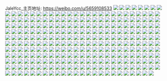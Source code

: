 JaleYcc_主页地址: https://weibo.com/u/5659108533 
![](https://wx4.sinaimg.cn/mw2000/006aZ2E5gy1h96wu7qdclj30u0140wwp.jpg) 
![](https://wx4.sinaimg.cn/mw2000/006aZ2E5gy1h96wu8hi0gj30u0158wvl.jpg) 
![](https://wx4.sinaimg.cn/mw2000/006aZ2E5gy1h8m2utm9shj30u01i9qew.jpg) 
![](https://wx4.sinaimg.cn/mw2000/006aZ2E5gy1h8m2uu4hu3j30u013zaf3.jpg) 
![](https://wx4.sinaimg.cn/mw2000/006aZ2E5gy1h8m2uw8z0aj30u0140qah.jpg) 
![](https://wx4.sinaimg.cn/mw2000/006aZ2E5gy1h8m2uxfwsfj30u01ardm3.jpg) 
![](https://wx4.sinaimg.cn/mw2000/006aZ2E5gy1h8m2uwxf1oj30u0140gu0.jpg) 
![](https://wx4.sinaimg.cn/mw2000/006aZ2E5gy1h8m2usqutxj30k00vun39.jpg) 
![](https://wx4.sinaimg.cn/mw2000/006aZ2E5gy1h8bm0mmeo5j30u00u0tmf.jpg) 
![](https://wx4.sinaimg.cn/mw2000/006aZ2E5gy1h7ohn2wayaj30m30glae0.jpg) 
![](https://wx4.sinaimg.cn/mw2000/006aZ2E5gy1h7ohn24zcfj30n00tv0w8.jpg) 
![](https://wx4.sinaimg.cn/mw2000/006aZ2E5gy1h7ohn46272j31be0zkamd.jpg) 
![](https://wx4.sinaimg.cn/mw2000/006aZ2E5gy1h7ohn5p24ij30u00mgagc.jpg) 
![](https://wx4.sinaimg.cn/mw2000/006aZ2E5gy1h7ohn72nx5j31ba0zgtoy.jpg) 
![](https://wx4.sinaimg.cn/mw2000/006aZ2E5gy1h7ohn8lsxtj31ba0zg49f.jpg) 
![](https://wx4.sinaimg.cn/mw2000/006aZ2E5gy1h6m3ovmthaj30u00u0jx1.jpg) 
![](https://wx4.sinaimg.cn/mw2000/006aZ2E5gy1h6m3ow20twj30i00iawh4.jpg) 
![](https://wx4.sinaimg.cn/mw2000/006aZ2E5gy1h6f1d48oklj30u00u0jz9.jpg) 
![](https://wx4.sinaimg.cn/mw2000/006aZ2E5gy1h6ehznvks8j30u00u046x.jpg) 
![](https://wx4.sinaimg.cn/mw2000/006aZ2E5gy1h6ei05bifyj30u00u07a4.jpg) 
![](https://wx4.sinaimg.cn/mw2000/006aZ2E5gy1h6ehzphg0hj30k00jrmyt.jpg) 
![](https://wx4.sinaimg.cn/mw2000/006aZ2E5gy1h6ehzuml9fj30k00k074h.jpg) 
![](https://wx4.sinaimg.cn/mw2000/006aZ2E5gy1h6ehzt45drj30u00u0463.jpg) 
![](https://wx4.sinaimg.cn/mw2000/006aZ2E5gy1h6bq8xmsjlj30u01hcduf.jpg) 
![](https://wx4.sinaimg.cn/mw2000/006aZ2E5gy1h6bq8y92g6j30u014045o.jpg) 
![](https://wx4.sinaimg.cn/mw2000/006aZ2E5gy1h6bq8z9vcgj30u01hcaoa.jpg) 
![](https://wx4.sinaimg.cn/mw2000/006aZ2E5gy1h6bq8wfb0oj30u00u7wn0.jpg) 
![](https://wx4.sinaimg.cn/mw2000/006aZ2E5gy1h65y6p2qgrj30u00u0dkp.jpg) 
![](https://wx4.sinaimg.cn/mw2000/006aZ2E5gy1h65y6nf9eqj30u00u0ac7.jpg) 
![](https://wx4.sinaimg.cn/mw2000/006aZ2E5gy1h65g94bcq7j30u00u00wn.jpg) 
![](https://wx4.sinaimg.cn/mw2000/006aZ2E5gy1h65g955nx9j30u00u0q4q.jpg) 
![](https://wx4.sinaimg.cn/mw2000/006aZ2E5gy1h65g8ypkmaj30u00u0tfa.jpg) 
![](https://wx4.sinaimg.cn/mw2000/006aZ2E5gy1h65g91xtsoj30u00u042z.jpg) 
![](https://wx4.sinaimg.cn/mw2000/006aZ2E5gy1h65g964mb3j30u00u040o.jpg) 
![](https://wx4.sinaimg.cn/mw2000/006aZ2E5gy1h65g99ggznj30u00u0ta8.jpg) 
![](https://wx4.sinaimg.cn/mw2000/006aZ2E5gy1h65g90oelhj30u00u0wfz.jpg) 
![](https://wx4.sinaimg.cn/mw2000/006aZ2E5gy1h65g8b025zj30u00u0acv.jpg) 
![](https://wx4.sinaimg.cn/mw2000/006aZ2E5gy1h65g8cb1znj30u00u0gop.jpg) 
![](https://wx4.sinaimg.cn/mw2000/006aZ2E5gy1h65g8dhna2j30u00u045q.jpg) 
![](https://wx4.sinaimg.cn/mw2000/006aZ2E5gy1h65g8egq3zj30u00u00za.jpg) 
![](https://wx4.sinaimg.cn/mw2000/006aZ2E5gy1h65g8fgcbyj30u00u0gt7.jpg) 
![](https://wx4.sinaimg.cn/mw2000/006aZ2E5gy1h65g8glu9rj30u00u0qan.jpg) 
![](https://wx4.sinaimg.cn/mw2000/006aZ2E5gy1h65g8a135xj30u00u0tdn.jpg) 
![](https://wx4.sinaimg.cn/mw2000/006aZ2E5gy1h65g8hurg9j30u00u0k0p.jpg) 
![](https://wx4.sinaimg.cn/mw2000/006aZ2E5gy1h65g8is198j30u00u0n40.jpg) 
![](https://wx4.sinaimg.cn/mw2000/006aZ2E5gy1h5y9xdsjehj30u0140q42.jpg) 
![](https://wx4.sinaimg.cn/mw2000/006aZ2E5gy1h5y9xfixvdj30u0140qci.jpg) 
![](https://wx4.sinaimg.cn/mw2000/006aZ2E5gy1h5y9xgqs6xj30u01407b7.jpg) 
![](https://wx4.sinaimg.cn/mw2000/006aZ2E5gy1h5y9xhv5z6j30u0140jye.jpg) 
![](https://wx4.sinaimg.cn/mw2000/006aZ2E5gy1h5y9xihs6ej30u0140grg.jpg) 
![](https://wx4.sinaimg.cn/mw2000/006aZ2E5gy1h5y9xd0agaj30u014076h.jpg) 
![](https://wx4.sinaimg.cn/mw2000/006aZ2E5gy1h5y9xj7s27j30u014045d.jpg) 
![](https://wx4.sinaimg.cn/mw2000/006aZ2E5gy1h5y9xkvckcj30u0140n3q.jpg) 
![](https://wx4.sinaimg.cn/mw2000/006aZ2E5gy1h5k0xyi9n0j30u00u0dl5.jpg) 
![](https://wx4.sinaimg.cn/mw2000/006aZ2E5gy1h5k0xxj9gbj30u00u0dlk.jpg) 
![](https://wx4.sinaimg.cn/mw2000/006aZ2E5gy1h5k0y0di28j30u00u0gqe.jpg) 
![](https://wx4.sinaimg.cn/mw2000/006aZ2E5gy1h5k0yc44e9j30u00u0dn8.jpg) 
![](https://wx4.sinaimg.cn/mw2000/006aZ2E5gy1h5ctwi8f7lj30u0140130.jpg) 
![](https://wx4.sinaimg.cn/mw2000/006aZ2E5gy1h5ctwj7zraj30u01407gx.jpg) 
![](https://wx4.sinaimg.cn/mw2000/006aZ2E5gy1h5ctwh5xw3j30u0140grj.jpg) 
![](https://wx4.sinaimg.cn/mw2000/006aZ2E5gy1h3xjozxmywj30u00u0tge.jpg) 
![](https://wx4.sinaimg.cn/mw2000/006aZ2E5gy1h3xjoxogtmj30u00u0wlm.jpg) 
![](https://wx4.sinaimg.cn/mw2000/006aZ2E5gy1h3xjp0qa16j30u00u0gs5.jpg) 
![](https://wx4.sinaimg.cn/mw2000/006aZ2E5gy1h3xjp3urdfj30u015c7c1.jpg) 
![](https://wx4.sinaimg.cn/mw2000/006aZ2E5gy1h3xjp4hg8ej30u00u0wlc.jpg) 
![](https://wx4.sinaimg.cn/mw2000/006aZ2E5gy1h3xjp5342zj30u01eoth7.jpg) 
![](https://wx4.sinaimg.cn/mw2000/006aZ2E5gy1h3xjp2vmwlj30rk0rkn25.jpg) 
![](https://wx4.sinaimg.cn/mw2000/006aZ2E5gy1h3xjp28167j30u00u00z7.jpg) 
![](https://wx4.sinaimg.cn/mw2000/006aZ2E5gy1h3xjoyzv7zj30u00u0gr5.jpg) 
![](https://wx4.sinaimg.cn/mw2000/006aZ2E5gy1h3nxqemjftj32c0340e83.jpg) 
![](https://wx4.sinaimg.cn/mw2000/006aZ2E5gy1h3nxqitfi8j32c033c7wj.jpg) 
![](https://wx4.sinaimg.cn/mw2000/006aZ2E5gy1h3nxqkt2jfj32c0340kjn.jpg) 
![](https://wx4.sinaimg.cn/mw2000/006aZ2E5gy1h3nxqgmtrtj32c0340b2b.jpg) 
![](https://wx4.sinaimg.cn/mw2000/006aZ2E5gy1h3nxqpd8enj32bz31d7wj.jpg) 
![](https://wx4.sinaimg.cn/mw2000/006aZ2E5gy1h3nxqvbnf5j32c03404qr.jpg) 
![](https://wx4.sinaimg.cn/mw2000/006aZ2E5gy1h3nxqtmci2j32c0340hdv.jpg) 
![](https://wx4.sinaimg.cn/mw2000/006aZ2E5gy1h3nxqrd3hzj32c0340npf.jpg) 
![](https://wx4.sinaimg.cn/mw2000/006aZ2E5gy1h36u5z261ij30u00u0jyr.jpg) 
![](https://wx4.sinaimg.cn/mw2000/006aZ2E5gy1h36u64kwmuj30u00u0101.jpg) 
![](https://wx4.sinaimg.cn/mw2000/006aZ2E5gy1h36u5zzt20j30u00u0wmc.jpg) 
![](https://wx4.sinaimg.cn/mw2000/006aZ2E5gy1h36u60x956j30u00u0grg.jpg) 
![](https://wx4.sinaimg.cn/mw2000/006aZ2E5gy1h36u61suf0j30u00u011x.jpg) 
![](https://wx4.sinaimg.cn/mw2000/006aZ2E5gy1h36u62hrr0j30u00u0n3t.jpg) 
![](https://wx4.sinaimg.cn/mw2000/006aZ2E5gy1h36u63mzf7j30u00u0n69.jpg) 
![](https://wx4.sinaimg.cn/mw2000/006aZ2E5gy1h36u5y5wcrj30u00u0ags.jpg) 
![](https://wx4.sinaimg.cn/mw2000/006aZ2E5gy1h36u65gcvej30u00u0wmh.jpg) 
![](https://wx4.sinaimg.cn/mw2000/006aZ2E5gy1h35svk6h4aj30u00ysafx.jpg) 
![](https://wx4.sinaimg.cn/mw2000/006aZ2E5gy1h35bx11xpxj30u01hcdnd.jpg) 
![](https://wx4.sinaimg.cn/mw2000/006aZ2E5gy1h32glfvowyj30u0140agf.jpg) 
![](https://wx4.sinaimg.cn/mw2000/006aZ2E5gy1h32glglv3nj30u014046f.jpg) 
![](https://wx4.sinaimg.cn/mw2000/006aZ2E5gy1h32glhdgbqj30u0140grv.jpg) 
![](https://wx4.sinaimg.cn/mw2000/006aZ2E5gy1h32glj2d4rj30u014047a.jpg) 
![](https://wx4.sinaimg.cn/mw2000/006aZ2E5gy1h32gw14j7cj31400u0gw2.jpg) 
![](https://wx4.sinaimg.cn/mw2000/006aZ2E5gy1h32gnga651j30u0140gu5.jpg) 
![](https://wx4.sinaimg.cn/mw2000/006aZ2E5gy1h32gnh0mfkj30u01407c4.jpg) 
![](https://wx4.sinaimg.cn/mw2000/006aZ2E5gy1h32gni8h7pj30u0140jz7.jpg) 
![](https://wx4.sinaimg.cn/mw2000/006aZ2E5gy1h32gnfbzkgj30u0140gsx.jpg) 
![](https://wx4.sinaimg.cn/mw2000/006aZ2E5gy1h2zrr2n4yrj30u014010u.jpg) 
![](https://wx4.sinaimg.cn/mw2000/006aZ2E5gy1h2zrr5ayebj30u0140gvg.jpg) 
![](https://wx4.sinaimg.cn/mw2000/006aZ2E5gy1h2zrr7go73j30u0140don.jpg) 
![](https://wx4.sinaimg.cn/mw2000/006aZ2E5gy1h2zrr8ce9nj30u00u00zq.jpg) 
![](https://wx4.sinaimg.cn/mw2000/006aZ2E5gy1h2zrr1q577j30u00u0tf3.jpg) 
![](https://wx4.sinaimg.cn/mw2000/006aZ2E5gy1h2zrr9h04xj30u00u0jwc.jpg) 
![](https://wx4.sinaimg.cn/mw2000/006aZ2E5gy1h2zrrafxuuj30u00u0doh.jpg) 
![](https://wx4.sinaimg.cn/mw2000/006aZ2E5gy1h2zrrbfyawj30u00u0dk3.jpg) 
![](https://wx4.sinaimg.cn/mw2000/006aZ2E5gy1h2kobshqmnj30u00u0n10.jpg) 
![](https://wx4.sinaimg.cn/mw2000/006aZ2E5gy1h2hg5kqkt1j30u00u0gsm.jpg) 
![](https://wx4.sinaimg.cn/mw2000/006aZ2E5gy1h2hg5o1frcj30u01407g3.jpg) 
![](https://wx4.sinaimg.cn/mw2000/006aZ2E5gy1h2hg5k2xqpj30u0140qe1.jpg) 
![](https://wx4.sinaimg.cn/mw2000/006aZ2E5gy1h2hg5oyo7sj30u0140ama.jpg) 
![](https://wx4.sinaimg.cn/mw2000/006aZ2E5gy1h2ch6tgaxnj31sc1sc7wi.jpg) 
![](https://wx4.sinaimg.cn/mw2000/006aZ2E5gy1h2ch73dif1j32c03407wk.jpg) 
![](https://wx4.sinaimg.cn/mw2000/006aZ2E5gy1h2ch7863x3j31sc1schdt.jpg) 
![](https://wx4.sinaimg.cn/mw2000/006aZ2E5gy1h2ch7tqe6qj31sc1sce82.jpg) 
![](https://wx4.sinaimg.cn/mw2000/006aZ2E5gy1h2ch7gvs8sj32c0340kjm.jpg) 
![](https://wx4.sinaimg.cn/mw2000/006aZ2E5gy1h2ch7xjvjpj32c02c01ky.jpg) 
![](https://wx4.sinaimg.cn/mw2000/006aZ2E5gy1h2ch7zuqdgj32c02c0hdu.jpg) 
![](https://wx4.sinaimg.cn/mw2000/006aZ2E5gy1h2ch8394fhj32c02c04qq.jpg) 
![](https://wx4.sinaimg.cn/mw2000/006aZ2E5gy1h295qja2fqj32c02c0x6p.jpg) 
![](https://wx4.sinaimg.cn/mw2000/006aZ2E5gy1h295q4i3voj32c02c0e82.jpg) 
![](https://wx4.sinaimg.cn/mw2000/006aZ2E5gy1h295q8uio0j32c02c0u0y.jpg) 
![](https://wx4.sinaimg.cn/mw2000/006aZ2E5gy1h295qgz7ifj32c0340npg.jpg) 
![](https://wx4.sinaimg.cn/mw2000/006aZ2E5gy1h295qcs9ksj32c0340qv8.jpg) 
![](https://wx4.sinaimg.cn/mw2000/006aZ2E5gy1h295qo7w6ej32c03407wl.jpg) 
![](https://wx4.sinaimg.cn/mw2000/006aZ2E5gy1h295qsehqnj326m2wux6r.jpg) 
![](https://wx4.sinaimg.cn/mw2000/006aZ2E5gy1h295rgcma2j30vb0vb7ff.jpg) 
![](https://wx4.sinaimg.cn/mw2000/006aZ2E5gy1h295qvaqv9j322l2rg4qr.jpg) 
![](https://wx4.sinaimg.cn/mw2000/006aZ2E5gy1h295mz5b94j32c0340u0z.jpg) 
![](https://wx4.sinaimg.cn/mw2000/006aZ2E5gy1h295n2a4flj333r2bw1l1.jpg) 
![](https://wx4.sinaimg.cn/mw2000/006aZ2E5gy1h295mvyjz9j32c0340qv7.jpg) 
![](https://wx4.sinaimg.cn/mw2000/006aZ2E5gy1h295n50l11j32c02c0npe.jpg) 
![](https://wx4.sinaimg.cn/mw2000/006aZ2E5gy1h295ngkc2vj32c02c04qq.jpg) 
![](https://wx4.sinaimg.cn/mw2000/006aZ2E5gy1h295njca4zj32c02c0qv6.jpg) 
![](https://wx4.sinaimg.cn/mw2000/006aZ2E5gy1h295nbepioj32bb2bbnpd.jpg) 
![](https://wx4.sinaimg.cn/mw2000/006aZ2E5gy1h295ncmi1hj31400u0wnk.jpg) 
![](https://wx4.sinaimg.cn/mw2000/006aZ2E5gy1h295neatvmj318g18gker.jpg) 
![](https://wx4.sinaimg.cn/mw2000/006aZ2E5gy1h1t7r94yhxj32c02c01ky.jpg) 
![](https://wx4.sinaimg.cn/mw2000/006aZ2E5gy1h1t7r2jvcaj32c02c0e82.jpg) 
![](https://wx4.sinaimg.cn/mw2000/006aZ2E5gy1h1t7raqnu8j322q22q4qq.jpg) 
![](https://wx4.sinaimg.cn/mw2000/006aZ2E5gy1h1t7rcomjoj328v28v4qq.jpg) 
![](https://wx4.sinaimg.cn/mw2000/006aZ2E5gy1h1t7rfedl8j32c02c0kjm.jpg) 
![](https://wx4.sinaimg.cn/mw2000/006aZ2E5gy1h1t7rhvw82j32c02c01ky.jpg) 
![](https://wx4.sinaimg.cn/mw2000/006aZ2E5gy1h1kz26c41lj32c02c0u0y.jpg) 
![](https://wx4.sinaimg.cn/mw2000/006aZ2E5gy1h173jgzihxj30zg1bawsm.jpg) 
![](https://wx4.sinaimg.cn/mw2000/006aZ2E5gy1h173jsupwqj30zk0zk0z9.jpg) 
![](https://wx4.sinaimg.cn/mw2000/006aZ2E5gy1h173jlnu4qj30zg1batmv.jpg) 
![](https://wx4.sinaimg.cn/mw2000/006aZ2E5gy1h173jg8zxdj30zo0z0afn.jpg) 
![](https://wx4.sinaimg.cn/mw2000/006aZ2E5gy1h173jxghm0j32c03407wj.jpg) 
![](https://wx4.sinaimg.cn/mw2000/006aZ2E5gy1h173jkrnonj32c03407wj.jpg) 
![](https://wx4.sinaimg.cn/mw2000/006aZ2E5gy1h12cc9xpe3j30oc0ocdij.jpg) 
![](https://wx4.sinaimg.cn/mw2000/006aZ2E5gy1h12cca8sooj30qo0qoq76.jpg) 
![](https://wx4.sinaimg.cn/mw2000/006aZ2E5gy1h12ccbmu4mj30qo0qojw6.jpg) 
![](https://wx4.sinaimg.cn/mw2000/006aZ2E5gy1h12ccc5827j30qo0qoq97.jpg) 
![](https://wx4.sinaimg.cn/mw2000/006aZ2E5gy1h12cccubpbj30qo0qoaeu.jpg) 
![](https://wx4.sinaimg.cn/mw2000/006aZ2E5gy1h12ccdc0waj30qo0zkqa8.jpg) 
![](https://wx4.sinaimg.cn/mw2000/006aZ2E5gy1h12cceew7bj30qo0qodkd.jpg) 
![](https://wx4.sinaimg.cn/mw2000/006aZ2E5gy1h0yxek9n6yj30u00u0qj0.jpg) 
![](https://wx4.sinaimg.cn/mw2000/006aZ2E5gy1h0yxemb9k3j308409v74n.jpg) 
![](https://wx4.sinaimg.cn/mw2000/006aZ2E5gy1h0yxej2svsj30u00u0wqz.jpg) 
![](https://wx4.sinaimg.cn/mw2000/006aZ2E5gy1h0yxei6guaj30qk0q8qfl.jpg) 
![](https://wx4.sinaimg.cn/mw2000/006aZ2E5gy1h0yxeo1r27j30qo0qo4d7.jpg) 
![](https://wx4.sinaimg.cn/mw2000/006aZ2E5gy1h0s9mglmu2j31ip1cc4qp.jpg) 
![](https://wx4.sinaimg.cn/mw2000/006aZ2E5gy1h0s9me2g0oj31491007ka.jpg) 
![](https://wx4.sinaimg.cn/mw2000/006aZ2E5gy1h0s9mf1n63j317s17s7lg.jpg) 
![](https://wx4.sinaimg.cn/mw2000/006aZ2E5gy1h0pkc9p93qj32c0340npg.jpg) 
![](https://wx4.sinaimg.cn/mw2000/006aZ2E5gy1h0pkdbrpmtj32c0340kjo.jpg) 
![](https://wx4.sinaimg.cn/mw2000/006aZ2E5gy1h0pkchet2wj32c0340qv8.jpg) 
![](https://wx4.sinaimg.cn/mw2000/006aZ2E5gy1h0hnytkppxj321s21se81.jpg) 
![](https://wx4.sinaimg.cn/mw2000/006aZ2E5gy1h0hnypnyk7j30zg1baq96.jpg) 
![](https://wx4.sinaimg.cn/mw2000/006aZ2E5gy1h0hnyrtdisj31yj1yj7wi.jpg) 
![](https://wx4.sinaimg.cn/mw2000/006aZ2E5gy1h0hf3fgdr4j3257257kjm.jpg) 
![](https://wx4.sinaimg.cn/mw2000/006aZ2E5gy1h0hf3h7vl2j32bl2a8x6r.jpg) 
![](https://wx4.sinaimg.cn/mw2000/006aZ2E5gy1h0hf3jdlebj32c02c04qs.jpg) 
![](https://wx4.sinaimg.cn/mw2000/006aZ2E5gy1h0hf3lt05mj32c02c0hdu.jpg) 
![](https://wx4.sinaimg.cn/mw2000/006aZ2E5gy1h0hf3o3rnsj31gi1gi1kx.jpg) 
![](https://wx4.sinaimg.cn/mw2000/006aZ2E5gy1h0hf3mc4plj31aq0yxdz8.jpg) 
![](https://wx4.sinaimg.cn/mw2000/006aZ2E5gy1h0hf3e41d5j30z60z6am0.jpg) 
![](https://wx4.sinaimg.cn/mw2000/006aZ2E5gy1h0hf3pqp4gj32c02c0kjm.jpg) 
![](https://wx4.sinaimg.cn/mw2000/006aZ2E5gy1h0hf3nht2hj32c02c0b2a.jpg) 
![](https://wx4.sinaimg.cn/mw2000/006aZ2E5gy1h0gna4e5cej30p413jtgg.jpg) 
![](https://wx4.sinaimg.cn/mw2000/006aZ2E5gy1h0atkjijxqj32c0340qv7.jpg) 
![](https://wx4.sinaimg.cn/mw2000/006aZ2E5gy1h09kg4db5ij32c02c0e83.jpg) 
![](https://wx4.sinaimg.cn/mw2000/006aZ2E5gy1h09kg8dsiij32c02c0npf.jpg) 
![](https://wx4.sinaimg.cn/mw2000/006aZ2E5gy1h09kgc259tj32c02c0qv6.jpg) 
![](https://wx4.sinaimg.cn/mw2000/006aZ2E5gy1h09kghs7hqj32bz2bzb2g.jpg) 
![](https://wx4.sinaimg.cn/mw2000/006aZ2E5gy1h09kgmpn9rj32c02c0x6s.jpg) 
![](https://wx4.sinaimg.cn/mw2000/006aZ2E5gy1h09kgsa5k8j32c02c0u10.jpg) 
![](https://wx4.sinaimg.cn/mw2000/006aZ2E5gy1h09kgwaz5uj32c02c04qs.jpg) 
![](https://wx4.sinaimg.cn/mw2000/006aZ2E5gy1h09kh062bqj32c02c0kjp.jpg) 
![](https://wx4.sinaimg.cn/mw2000/006aZ2E5gy1h09kh3nqqjj32c02c0npf.jpg) 
![](https://wx4.sinaimg.cn/mw2000/006aZ2E5gy1h093kniypwj32bz2bze81.jpg) 
![](https://wx4.sinaimg.cn/mw2000/006aZ2E5gy1h093kporp4j32bz2bzhdt.jpg) 
![](https://wx4.sinaimg.cn/mw2000/006aZ2E5gy1h093l8l00bj32c0340b2g.jpg) 
![](https://wx4.sinaimg.cn/mw2000/006aZ2E5gy1h093kl6wzzj32c03401kz.jpg) 
![](https://wx4.sinaimg.cn/mw2000/006aZ2E5gy1h06y4wh9uij323u35snpf.jpg) 
![](https://wx4.sinaimg.cn/mw2000/006aZ2E5gy1h06y41xhn8j32c02c01kz.jpg) 
![](https://wx4.sinaimg.cn/mw2000/006aZ2E5gy1h06y57a5j8j32c02c0x6q.jpg) 
![](https://wx4.sinaimg.cn/mw2000/006aZ2E5gy1h06y54uluaj32c02c07wj.jpg) 
![](https://wx4.sinaimg.cn/mw2000/006aZ2E5gy1h04jqknh6vj32c02c0b2b.jpg) 
![](https://wx4.sinaimg.cn/mw2000/006aZ2E5gy1h04jqngs4nj31za1zae82.jpg) 
![](https://wx4.sinaimg.cn/mw2000/006aZ2E5gy1h04jqsrf2qj32c02c0kjo.jpg) 
![](https://wx4.sinaimg.cn/mw2000/006aZ2E5gy1h04jqtl51rj31140tzwo7.jpg) 
![](https://wx4.sinaimg.cn/mw2000/006aZ2E5gy1h04jqvvlegj31ye1ye1ky.jpg) 
![](https://wx4.sinaimg.cn/mw2000/006aZ2E5gy1h004fwvd1cj30we0wekjl.jpg) 
![](https://wx4.sinaimg.cn/mw2000/006aZ2E5gy1gzxxri0qihj32c02c0kjm.jpg) 
![](https://wx4.sinaimg.cn/mw2000/006aZ2E5gy1gzxxrotyqvj32c02c0qv5.jpg) 
![](https://wx4.sinaimg.cn/mw2000/006aZ2E5gy1gzxxrqoduyj32c02c01ky.jpg) 
![](https://wx4.sinaimg.cn/mw2000/006aZ2E5gy1gzvsz3bog6j30vk0vkwth.jpg) 
![](https://wx4.sinaimg.cn/mw2000/006aZ2E5gy1gzvsz3of29j30nt0nt78a.jpg) 
![](https://wx4.sinaimg.cn/mw2000/006aZ2E5gy1gzvsz5vwd2j32c02c0b2a.jpg) 
![](https://wx4.sinaimg.cn/mw2000/006aZ2E5gy1gzv9ag4o2mj30sg0sgn1o.jpg) 
![](https://wx4.sinaimg.cn/mw2000/006aZ2E5gy1gzv9aq3u4sj31sc1scx6p.jpg) 
![](https://wx4.sinaimg.cn/mw2000/006aZ2E5gy1gzu9wggslhj30io0yiaei.jpg) 
![](https://wx4.sinaimg.cn/mw2000/006aZ2E5gy1gzu9wdmtgrj30zo1q342a.jpg) 
![](https://wx4.sinaimg.cn/mw2000/006aZ2E5gy1gzu9we9z9fj30zo1nyqa5.jpg) 
![](https://wx4.sinaimg.cn/mw2000/006aZ2E5gy1gzu9wj7attj32c02c0npd.jpg) 
![](https://wx4.sinaimg.cn/mw2000/006aZ2E5gy1gzu9wo0r2oj32c02c0qtd.jpg) 
![](https://wx4.sinaimg.cn/mw2000/006aZ2E5gy1gzpi5oh2xyj30w30wqamt.jpg) 
![](https://wx4.sinaimg.cn/mw2000/006aZ2E5gy1gzlabnd62fj31gj1gikfv.jpg) 
![](https://wx4.sinaimg.cn/mw2000/006aZ2E5gy1gyrggfemd1j31z21z21ky.jpg) 
![](https://wx4.sinaimg.cn/mw2000/006aZ2E5gy1gy344zizhhj30xq0jzthw.jpg) 
![](https://wx4.sinaimg.cn/mw2000/006aZ2E5gy1gxrlih0fgzj30zo0jqdk2.jpg) 
![](https://wx4.sinaimg.cn/mw2000/006aZ2E5gy1gxrd1xrdkaj32bz2wf1ky.jpg) 
![](https://wx4.sinaimg.cn/mw2000/006aZ2E5gy1gxp6gb8sjbj31s035shdv.jpg) 
![](https://wx4.sinaimg.cn/mw2000/006aZ2E5gy1gxiwggwr1cj30u00u0qhz.jpg) 
![](https://wx4.sinaimg.cn/mw2000/006aZ2E5gy1gx2syrncv7j320z20zb29.jpg) 
![](https://wx4.sinaimg.cn/mw2000/006aZ2E5gy1gx0taf0np1j30du0du75u.jpg) 
![](https://wx4.sinaimg.cn/mw2000/006aZ2E5gy1gx0tagwanwj32c02c0qv5.jpg) 
![](https://wx4.sinaimg.cn/mw2000/006aZ2E5gy1gx0tahq981j30eb0ebq51.jpg) 
![](https://wx4.sinaimg.cn/mw2000/006aZ2E5gy1gwvd8tyty2j31qz1qzkb3.jpg) 
![](https://wx4.sinaimg.cn/mw2000/006aZ2E5gy1gwtybxsjdzj327e27eqv6.jpg) 
![](https://wx4.sinaimg.cn/mw2000/006aZ2E5gy1gwk3b8gka6j32c02c04qp.jpg) 
![](https://wx4.sinaimg.cn/mw2000/006aZ2E5gy1gw9q7g7ms0j313u0mfdmr.jpg) 
![](https://wx4.sinaimg.cn/mw2000/006aZ2E5gy1gw7jv27u54j31k01k04om.jpg) 
![](https://wx4.sinaimg.cn/mw2000/006aZ2E5gy1gw7jv2xdnyj30ou0pjq8s.jpg) 
![](https://wx4.sinaimg.cn/mw2000/006aZ2E5gy1gw7jv0szfjj32c02c07wi.jpg) 
![](https://wx4.sinaimg.cn/mw2000/006aZ2E5gy1gw6mmtuxr2j31za1za7wh.jpg) 
![](https://wx4.sinaimg.cn/mw2000/006aZ2E5gy1gvw4qs3jsfj30sg1eqncs.jpg) 
![](https://wx4.sinaimg.cn/mw2000/006aZ2E5gy1gvh8gh5lq2j6256256e8202.jpg) 
![](https://wx4.sinaimg.cn/mw2000/006aZ2E5gy1gui2qn69g9j62c02c0x6p02.jpg) 
![](https://wx4.sinaimg.cn/mw2000/006aZ2E5gy1guam0d1lpnj62c02c0b2b02.jpg) 
![](https://wx4.sinaimg.cn/mw2000/006aZ2E5gy1guam09dkmej62c02c0x6q02.jpg) 
![](https://wx4.sinaimg.cn/mw2000/006aZ2E5gy1guam0i2oo9j62c02c0hdv02.jpg) 
![](https://wx4.sinaimg.cn/mw2000/006aZ2E5gy1gswvm4w40sj32c02c07wh.jpg) 
![](https://wx4.sinaimg.cn/mw2000/006aZ2E5gy1gswvm8hnzvj32c02c0kjm.jpg) 
![](https://wx4.sinaimg.cn/mw2000/006aZ2E5gy1gsla6afrpmj32c02c0u0y.jpg) 
![](https://wx4.sinaimg.cn/mw2000/006aZ2E5gy1gsla6eolc1j32c02c0x6q.jpg) 
![](https://wx4.sinaimg.cn/mw2000/006aZ2E5gy1gsla6cbqeqj32c02c0hdu.jpg) 
![](https://wx4.sinaimg.cn/mw2000/006aZ2E5gy1gsla6j1t3xj32c02c0npe.jpg) 
![](https://wx4.sinaimg.cn/mw2000/006aZ2E5gy1gsla67cjf1j32c02c0npe.jpg) 
![](https://wx4.sinaimg.cn/mw2000/006aZ2E5gy1gsla6h2irgj32c02c0hdu.jpg) 
![](https://wx4.sinaimg.cn/mw2000/006aZ2E5gy1gri0v40hudj629o29oe8502.jpg) 
![](https://wx4.sinaimg.cn/mw2000/006aZ2E5gy1grgubstu2tj30vu0vu7bw.jpg) 
![](https://wx4.sinaimg.cn/mw2000/006aZ2E5gy1grblljmcbkj30w60w6hdt.jpg) 
![](https://wx4.sinaimg.cn/mw2000/006aZ2E5gy1gr1itvoxb8j32c02c0kjl.jpg) 
![](https://wx4.sinaimg.cn/mw2000/006aZ2E5gy1gr1itmumcpj32ar2bzx6p.jpg) 
![](https://wx4.sinaimg.cn/mw2000/006aZ2E5gy1gq5cyiu44yj32c02c04qq.jpg) 
![](https://wx4.sinaimg.cn/mw2000/006aZ2E5gy1gq5cyggxysj32c02c04qp.jpg) 
![](https://wx4.sinaimg.cn/mw2000/006aZ2E5gy1gq5cymt288j327a27aqv5.jpg) 
![](https://wx4.sinaimg.cn/mw2000/006aZ2E5gy1gq5cys03egj31sc1sc4qq.jpg) 
![](https://wx4.sinaimg.cn/mw2000/006aZ2E5gy1gq5cyw42xmj30u00u0dni.jpg) 
![](https://wx4.sinaimg.cn/mw2000/006aZ2E5gy1gq5cytwh5nj31i81i87wh.jpg) 
![](https://wx4.sinaimg.cn/mw2000/006aZ2E5gy1gq5cyzz6kqj32c02c0kjm.jpg) 
![](https://wx4.sinaimg.cn/mw2000/006aZ2E5gy1gq5cz3b0ldj30zo1gb4j6.jpg) 
![](https://wx4.sinaimg.cn/mw2000/006aZ2E5gy1gq5cz25gljj32c02c0b2a.jpg) 
![](https://wx4.sinaimg.cn/mw2000/006aZ2E5gy1gptsldeh42j31o01o0e86.jpg) 
![](https://wx4.sinaimg.cn/mw2000/006aZ2E5gy1gp5m7p71x7j32c02c0u0x.jpg) 
![](https://wx4.sinaimg.cn/mw2000/006aZ2E5gy1gp5m7mnhxqj32c02c0u0x.jpg) 
![](https://wx4.sinaimg.cn/mw2000/006aZ2E5gy1goqf16bpa1j32dc1kwavd.jpg) 
![](https://wx4.sinaimg.cn/mw2000/006aZ2E5gy1gmu8v9ekfoj30ph0phad5.jpg) 
![](https://wx4.sinaimg.cn/mw2000/006aZ2E5gy1gmu8vd5fp9j30u00u0gpy.jpg) 
![](https://wx4.sinaimg.cn/mw2000/006aZ2E5gy1gktqxgu01mj30v90heq4z.jpg) 
![](https://wx4.sinaimg.cn/mw2000/006aZ2E5gy1gkfnpqg5jqj30u00u00zg.jpg) 
![](https://wx4.sinaimg.cn/mw2000/006aZ2E5gy1gkfnppgqf3j30u00u0q7o.jpg) 
![](https://wx4.sinaimg.cn/mw2000/006aZ2E5gy1gkfnprcxlej30u00u0jy8.jpg) 
![](https://wx4.sinaimg.cn/mw2000/006aZ2E5gy1gkfnpsj8tuj30u00u0th5.jpg) 
![](https://wx4.sinaimg.cn/mw2000/006aZ2E5gy1gkfnpt50bmj30u00u0q7t.jpg) 
![](https://wx4.sinaimg.cn/mw2000/006aZ2E5gy1gkfnptrh0sj30u00u0q7f.jpg) 
![](https://wx4.sinaimg.cn/mw2000/006aZ2E5gy1gkfnpuoagyj30u00u0k0h.jpg) 
![](https://wx4.sinaimg.cn/mw2000/006aZ2E5gy1gkfnpvnlqoj30u00u00yx.jpg) 
![](https://wx4.sinaimg.cn/mw2000/006aZ2E5gy1gkfnpwqwoqj30u00u0aii.jpg) 
![](https://wx4.sinaimg.cn/mw2000/006aZ2E5gy1gh1wlk2txhj30u01sz1l1.jpg) 
